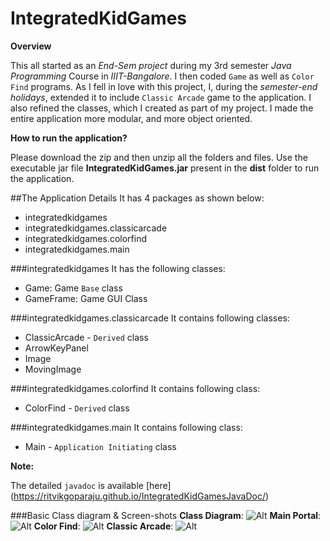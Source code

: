 # IntegratedKidGames

**Overview**

This all started as an *End-Sem project* during my 3rd semester *Java Programming* Course in *IIIT-Bangalore*. I then coded `Game` as well as `Color Find` programs. As I fell in love with this project, I, during the *semester-end holidays*, extended it to include `Classic Arcade` game to the application. I also refined the classes, which I created as part of my project. I made the entire application more modular, and more object oriented.

**How to run the application?**

Please download the zip and then unzip all the folders and files. Use the executable jar file **IntegratedKidGames.jar** present in the **dist** folder to run the application.

##The Application Details
It has 4 packages as shown below:

- integratedkidgames
- integratedkidgames.classicarcade
- integratedkidgames.colorfind
- integratedkidgames.main

###integratedkidgames
It has the following classes:

- Game: Game `Base` class
- GameFrame: Game GUI Class

###integratedkidgames.classicarcade
It contains following classes:

- ClassicArcade - `Derived` class
- ArrowKeyPanel
- Image
- MovingImage

###integratedkidgames.colorfind
It contains following class:

- ColorFind - `Derived` class

###integratedkidgames.main
It contains following class:

- Main - `Application Initiating` class

**Note:**

The detailed `javadoc` is available [here] (https://ritvikgoparaju.github.io/IntegratedKidGamesJavaDoc/)

###Basic Class diagram & Screen-shots
**Class Diagram**: ![Alt](https://ritvikgoparaju.github.io/IntegratedKidGamesJavaDoc/images-for-javadoc/classdiagram.jpg "Class Diagram")
**Main Portal**: ![Alt](https://ritvikgoparaju.github.io/IntegratedKidGamesJavaDoc/images-for-javadoc/main.jpg "Main")
**Color Find**: ![Alt](https://ritvikgoparaju.github.io/IntegratedKidGamesJavaDoc/images-for-javadoc/colorfind.jpg "Color Find")
**Classic Arcade**: ![Alt](https://ritvikgoparaju.github.io/IntegratedKidGamesJavaDoc/images-for-javadoc/classicarcade.jpg "Classic Arcade")
